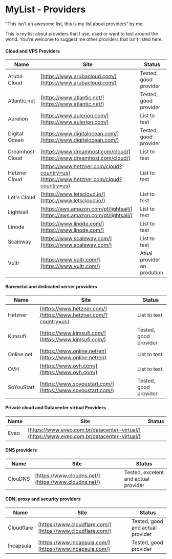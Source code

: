 # MyList - Providers

"This isn't an awesome list, this is my list about providers" by me.

This is my list about providers that I use, used or want to test around the world. You're welcome to suggest me other providers that isn't listed here.

#### Cloud and VPS Providers

| Name | Site | Status |
|---|---|---|
| Aruba Cloud | [https://www.arubacloud.com/](https://www.arubacloud.com/) | Tested, good provider |
| Atlantic.net | [https://www.atlantic.net/](https://www.atlantic.net/) | Tested, good provider |
| Aurelion | [https://www.aulerion.com/](https://www.aulerion.com/) | List to test |
| Digital Ocean | [https://www.digitalocean.com/](https://www.digitalocean.com/) | Tested, good provider |
| Dreamhost Cloud | [https://www.dreamhost.com/cloud/](https://www.dreamhost.com/cloud/) | List to test |
| Hetzner Cloud | [https://www.hetzner.com/cloud?country=us](https://www.hetzner.com/cloud?country=us) | List to test |
| Let's Cloud | [https://www.letscloud.io/](https://www.letscloud.io/) | List to test |
| Lightsail | [https://aws.amazon.com/pt/lightsail/](https://aws.amazon.com/pt/lightsail/) | List to test |
| Linode | [https://www.linode.com/](https://www.linode.com/) | List to test |
| Scaleway | [https://www.scaleway.com/](https://www.scaleway.com/) | List to test |
| Vultr | [https://www.vultr.com/](https://www.vultr.com/) | Atual provider on prodution |

#### Baremetal and dedicated server providers

| Name | Site | Status |
|---|---|---|
| Hetzner | [https://www.hetzner.com/](https://www.hetzner.com/?country=us) | List to test |
| Kimsufi | [https://www.kimsufi.com/](https://www.kimsufi.com/) | Tested, good provider |
| Online.net | [https://www.online.net/en](https://www.online.net/en) | List to test |
| OVH | [https://www.ovh.com/](https://www.ovh.com/) | List to test |
| SoYouStart | [https://www.soyoustart.com/](https://www.soyoustart.com/) | Tested, good provider |


#### Private cloud and Datacenter virtual Providers

| Name | Site | Status |
|---|---|---|
| Eveo | [https://www.eveo.com.br/datacenter-virtual/](https://www.eveo.com.br/datacenter-virtual/) | |

#### DNS providers

| Name | Site | Status |
|---|---|---|
| ClouDNS | [https://www.cloudns.net/](https://www.cloudns.net/) | Tested, excelent and actual provider |

#### CDN, proxy and security providers

| Name | Site | Status |
|---|---|---|
| Cloudflare | [https://www.cloudflare.com/](https://www.cloudflare.com/) | Tested, good and actual provider |
| Incapsula | [https://www.incapsula.com/](https://www.incapsula.com/) | Tested, good provider |
